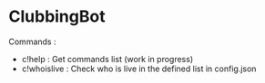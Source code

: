 # ClubbingBot


Commands :
 - c!help : Get commands list (work in progress)
 - c!whoislive : Check who is live in the defined list in config.json
